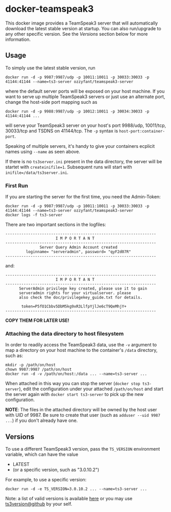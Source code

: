 docker-teamspeak3
=================

This docker image provides a TeamSpeak3 server that will automatically download the latest stable version at startup. You can also run/upgrade to any other specific version. See the *Versions* section below for more information.

Usage
-----

To simply use the latest stable version, run

    docker run -d -p 9987:9987/udp -p 10011:10011 -p 30033:30033 -p 41144:41144 --name=ts3-server ozzyfant/teamspeak3-server

where the default server ports will be exposed on your host machine. If you want to serve up multiple TeamSpeak3 servers or just use an alternate port, change the host-side port mapping such as

    docker run -d -p 9988:9987/udp -p 10012:10011 -p 30034:30033 -p 41144:41144 ...

will serve your TeamSpeak3 server on your host's port 9988/udp, 10011/tcp, 30033/tcp and TSDNS on 41144/tcp. The `-p` syntax is `host-port:container-port`.

Speaking of multiple servers, it's handy to give your containers ecplicit names using `--name` as seen above.

If there is no `ts3server.ini` present in the data directory, the server will be startet with `createinifile=1`. Subsequent runs will start with `inifile=/data/ts3server.ini`.

### First Run

If you are starting the server for the first time, you need the Admin-Token:

    docker run -d -p 9987:9987/udp -p 10011:10011 -p 30033:30033 -p 41144:41144 --name=ts3-server ozzyfant/teamspeak3-server
    docker logs -f ts3-server

There are two important sections in the logfiles:

    ------------------------------------------------------------------
                          I M P O R T A N T                           
    ------------------------------------------------------------------
                   Server Query Admin Account created                 
             loginname= "serveradmin", password= "qyF2d07R"
    ------------------------------------------------------------------

and:

    ------------------------------------------------------------------
                          I M P O R T A N T                           
    ------------------------------------------------------------------
          ServerAdmin privilege key created, please use it to gain 
          serveradmin rights for your virtualserver. please
          also check the doc/privilegekey_guide.txt for details.
    
           token=P5fO1Cbbv5DbM5kg9xR3LlfpYjlJe6cT9QeMhjY+
    ------------------------------------------------------------------

**COPY THEM FOR LATER USE!**

### Attaching the data directory to host filesystem

In order to readily access the TeamSpeak3 data, use the `-v` argument to map a directory on your host machine to the container's `/data` directory, such as:

    mkdir -p /path/on/host
    chown 9987:9987 /path/on/host
    docker run -d -v /path/on/host:/data ... --name=ts3-server ...

When attached in this way you can stop the server (`docker stop ts3-server`), edit the configuration under your attached `/path/on/host` and start the server again with `docker start ts3-server` to pick up the new configuration.

**NOTE**: The files in the attached directory will be owned by the host user with UID of 9987. Be sure to create that user (such as `adduser --uid 9987 ...`) if you don't already have one.

Versions
--------

To use a different TeamSpeak3 version, pass the `TS_VERSION` environment variable, which can have the value

* LATEST
* (or a specific version, such as "3.0.10.2")

For example, to use a specific version:

    docker run -d -e TS_VERSION=3.0.10.2 ... --name=ts3-server ...

Note: a list of valid versions is available [here](http://www.server-residenz.com/tools/ts3versions.json) or you may use [ts3version@github](https://github.com/andreasheil/ts3versions) by your self.

